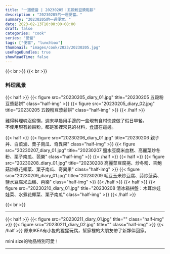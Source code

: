 ```yaml
---
title: "一週便當 | 20230205：五穀粉豆漿鬆餅"
description : "20230205的一週便當。"
summary: "20230205的一週便當。"
date: 2023-02-13T10:00:00+08:00
draft: false
categories: "cook"
series: "便當"
tags: ["便當", "lunchbox"]
thumbnail: "images/cook/2023/20230205.jpg"
usePageBundles: true
showReadTime: false
---
```


{{< br >}}
{{< br >}}
### 料理風景
{{< half >}}
{{< figure src="20230205_diary_01.jpg" title="20230205 五穀粉豆漿鬆餅" class="half-img" >}}
{{< figure src="20230205_diary_02.jpg" title="20230205 五穀粉豆漿鬆餅" class="half-img" >}}
{{< /half >}}

難得料理魂沒偷懶，週末早晨用手邊的一些現有食材快速做了假日早餐。
\
不使用現有鬆餅粉，都是家裡常見的材料，[食譜](./../../../recipe/multi-grain-instant-pancake)在這邊。

{{< half >}}
{{< figure src="20230206_diary_01.jpg" title="20230206 親子丼、白菜滷、栗子南瓜、奇異果" class="half-img" >}}
{{< figure src="20230207_diary_01.jpg" title="20230207 鹽水豆腐米血糕、高麗菜炒冬粉、栗子南瓜、芭樂" class="half-img" >}}
{{< /half >}}
{{< half >}}
{{< figure src="20230208_diary_01.jpg" title="20230208 高麗菜豆腐捲、炒冬粉、杏鮑菇炒綠花椰菜、栗子南瓜、奇異果" class="half-img" >}}
{{< figure src="20230209_diary_01.jpg" title="20230209 毛豆玉米炒豆腐、蒜炒菠菜、鹽水豆腐米血糕、芭樂" class="half-img" >}}
{{< /half >}}
{{< half >}}
{{< figure src="20230210_diary_01.jpg" title="20230208 清冰箱拼盤：木耳炒娃娃菜、水煮花椰菜、栗子南瓜" class="half-img" >}}
{{< /half >}}

{{< br >}}

---

{{< half >}}
{{< figure src="20230211_diary_01.jpg" title="" class="half-img" >}}
{{< figure src="20230211_diary_02.jpg" title="" class="half-img" >}}
{{< /half >}}
原來IKEA有小隻的猩猩玩偶，幫家裡的大朋友帶了新夥伴回家。

mini size的物品特別可愛！

---
